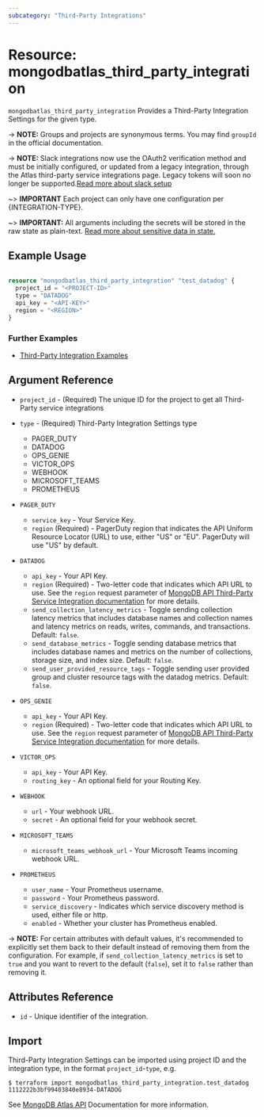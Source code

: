 ```yaml
---
subcategory: "Third-Party Integrations"
---
```


# Resource: mongodbatlas_third_party_integration

`mongodbatlas_third_party_integration` Provides a Third-Party Integration Settings for the given type.

-> **NOTE:** Groups and projects are synonymous terms. You may find `groupId` in the official documentation.

-> **NOTE:** Slack integrations now use the OAuth2 verification method and must be initially configured, or updated from a legacy integration, through the Atlas third-party service integrations page. Legacy tokens will soon no longer be supported.[Read more about slack setup](https://docs.atlas.mongodb.com/tutorial/third-party-service-integrations/)

~> **IMPORTANT** Each project can only have one configuration per {INTEGRATION-TYPE}.

~> **IMPORTANT:** All arguments including the secrets will be stored in the raw state as plain-text. [Read more about sensitive data in state.](https://www.terraform.io/docs/state/sensitive-data.html)


## Example Usage

```terraform

resource "mongodbatlas_third_party_integration" "test_datadog" {
  project_id = "<PROJECT-ID>"
  type = "DATADOG"
  api_key = "<API-KEY>"
  region = "<REGION>"
}

```

### Further Examples
- [Third-Party Integration Examples](https://github.com/mongodb/terraform-provider-mongodbatlas/tree/master/examples/mongodbatlas_third_party_integration)

## Argument Reference

* `project_id` - (Required) The unique ID for the project to get all Third-Party service integrations
* `type`       - (Required) Third-Party Integration Settings type 
     * PAGER_DUTY
     * DATADOG
     * OPS_GENIE
     * VICTOR_OPS
     * WEBHOOK
     * MICROSOFT_TEAMS
     * PROMETHEUS
       

* `PAGER_DUTY`
  * `service_key` - Your Service Key.
  * `region` (Required) - PagerDuty region that indicates the API Uniform Resource Locator (URL) to use, either "US" or "EU". PagerDuty will use "US" by default.    
* `DATADOG`
  * `api_key` - Your API Key.
  * `region` (Required) - Two-letter code that indicates which API URL to use. See the `region` request parameter of [MongoDB API Third-Party Service Integration documentation](https://www.mongodb.com/docs/api/doc/atlas-admin-api-v2/operation/operation-createthirdpartyintegration) for more details.
  * `send_collection_latency_metrics` - Toggle sending collection latency metrics that includes database names and collection names and latency metrics on reads, writes, commands, and transactions. Default: `false`.
  * `send_database_metrics` - Toggle sending database metrics that includes database names and metrics on the number of collections, storage size, and index size. Default: `false`.
  * `send_user_provided_resource_tags` - Toggle sending user provided group and cluster resource tags with the datadog metrics. Default: `false`.
* `OPS_GENIE`
  * `api_key` - Your API Key.
  * `region` (Required) - Two-letter code that indicates which API URL to use. See the `region` request parameter of [MongoDB API Third-Party Service Integration documentation](https://www.mongodb.com/docs/api/doc/atlas-admin-api-v2/operation/operation-createthirdpartyintegration) for more details.
* `VICTOR_OPS`
  * `api_key` - 	Your API Key.
  * `routing_key` - An optional field for your Routing Key.
* `WEBHOOK`
  * `url` - Your webhook URL.
  * `secret` - An optional field for your webhook secret.
* `MICROSOFT_TEAMS`
  * `microsoft_teams_webhook_url` -  Your Microsoft Teams incoming webhook URL.
* `PROMETHEUS`
  * `user_name` - Your Prometheus username.
  * `password`  - Your Prometheus password.
  * `service_discovery` - Indicates which service discovery method is used, either file or http.
  * `enabled` - Whether your cluster has Prometheus enabled.

-> **NOTE:** For certain attributes with default values, it's recommended to explicitly set them back to their default instead of removing them from the configuration. For example, if `send_collection_latency_metrics` is set to `true` and you want to revert to the default (`false`), set it to `false` rather than removing it.

## Attributes Reference

* `id` - Unique identifier of the integration.

## Import

Third-Party Integration Settings can be imported using project ID and the integration type, in the format `project_id`-`type`, e.g.

```
$ terraform import mongodbatlas_third_party_integration.test_datadog 1112222b3bf99403840e8934-DATADOG
```

See [MongoDB Atlas API](https://www.mongodb.com/docs/atlas/reference/api-resources-spec/#tag/Third-Party-Integrations/operation/createThirdPartyIntegration) Documentation for more information.
